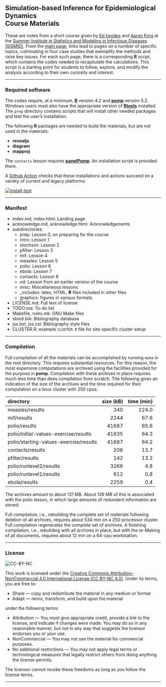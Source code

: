 Simulation-based Inference for Epidemiological Dynamics<br>Course Materials
---------------------------------------------------------------------------

These are notes from a short course given by [Ed
Ionides](https://ionides.github.io/) and [Aaron
King](https://kinglab.eeb.lsa.umich.edu/king/) at the [Summer Institute
in Statistics and Modeling in Infectious Diseases
(SISMID)](https://sismid.uw.edu). From the [main
page](https://kingaa.github.io/sbied/), links lead to pages on a number
of specific topics, culminating in four case studies that exemplify the
methods and raise key issues. For each such page, there is a
corresponding **R** script, which contains the codes needed to
recapitulate the calculations. This script is a starting point for
students to follow, explore, and modify the analysis according to their
own curiosity and interest.

------------------------------------------------------------------------

### Required software

The codes require, at a minimum, [**R**](https://cran.r-project.org/)
version 4.2 and [**pomp**](https://kingaa.github.io/pomp/) version 5.2.
Windows users must also have the appropriate version of
[**Rtools**](https://cran.r-project.org/bin/windows/Rtools/) installed.
The `prep` directory contains scripts that will install other needed
packages and test the user’s installation.

The following **R** packages are needed to build the materials, but are
not used *in* the materials:

-   **revealjs**
-   **diagram**
-   **mapproj**

The `contacts` lesson requires
[**panelPomp**](https://github.com/cbreto/panelPomp). An installation
script is provided there.

A [Github Action](https://github.com/kingaa/sbied/actions) checks that
these installations and actions succeed on a variety of current and
legacy platforms:

[![install-test](https://github.com/kingaa/sbied/actions/workflows/install-test.yml/badge.svg)](https://github.com/kingaa/sbied/actions/workflows/install-test.yml)

------------------------------------------------------------------------

### Manifest

-   index.md, index.html: Landing page
-   acknowledge.md, acknowledge.html: Acknowledgements
-   subdirectories:
    -   prep: Lesson 0, on preparing for the course
    -   intro: Lesson 1
    -   stochsim: Lesson 2
    -   pfilter: Lesson 3
    -   mif: Lesson 4
    -   measles: Lesson 5
    -   polio: Lesson 6
    -   ebola: Lesson 7
    -   contacts: Lesson 8
    -   od: Lesson from an earlier version of the course
    -   misc: Miscellaneous lessons
    -   \_includes: latex, HTML, **R** files included in other files
    -   graphics: figures in various formats
-   LICENSE.md: Full text of license
-   TODO.md: To-do list
-   Makefile, rules.mk: GNU Make files
-   sbied.bib: Bibliography database
-   jss.bst, jss.csl: Bibliography style files
-   CLUSTER.R: example `CLUSTER.R` file for site-specific cluster setup

------------------------------------------------------------------------

### Compilation

Full compilation of all the materials can be accomplished by running
`make` in the root directory. This requires substantial resources. For
this reason, the most expensive computations are archived using the
facilities provided for the purpose in **pomp**. Compilation with these
archives in place requires much less time than does compilation from
scratch. The following gives an indication of the size of the archives
and the time required for their computation on a linux cluster with
250 cpus.

<table>
<thead>
<tr class="header">
<th style="text-align: left;">directory</th>
<th style="text-align: right;">size (kB)</th>
<th style="text-align: right;">time (min)</th>
</tr>
</thead>
<tbody>
<tr class="odd">
<td style="text-align: left;">measles/results</td>
<td style="text-align: right;">340</td>
<td style="text-align: right;">224.0</td>
</tr>
<tr class="even">
<td style="text-align: left;">mif/results</td>
<td style="text-align: right;">2244</td>
<td style="text-align: right;">67.6</td>
</tr>
<tr class="odd">
<td style="text-align: left;">polio/results</td>
<td style="text-align: right;">41687</td>
<td style="text-align: right;">65.6</td>
</tr>
<tr class="even">
<td style="text-align: left;">polio/initial-values-exercise/results</td>
<td style="text-align: right;">41635</td>
<td style="text-align: right;">64.3</td>
</tr>
<tr class="odd">
<td style="text-align: left;">polio/starting-values-exercise/results</td>
<td style="text-align: right;">41687</td>
<td style="text-align: right;">64.2</td>
</tr>
<tr class="even">
<td style="text-align: left;">contacts/results</td>
<td style="text-align: right;">206</td>
<td style="text-align: right;">13.7</td>
</tr>
<tr class="odd">
<td style="text-align: left;">pfilter/results</td>
<td style="text-align: right;">142</td>
<td style="text-align: right;">13.2</td>
</tr>
<tr class="even">
<td style="text-align: left;">polio/runlevel2/results</td>
<td style="text-align: right;">3266</td>
<td style="text-align: right;">4.8</td>
</tr>
<tr class="odd">
<td style="text-align: left;">polio/runlevel1/results</td>
<td style="text-align: right;">612</td>
<td style="text-align: right;">0.8</td>
</tr>
<tr class="even">
<td style="text-align: left;">ebola/results</td>
<td style="text-align: right;">2259</td>
<td style="text-align: right;">0.4</td>
</tr>
</tbody>
</table>

The archives amount to about 131 MB. About 126 MB of this is associated
with the polio lesson, in which large amounts of redundant information
are stored.

Full compilation, i.e., rebuilding the complete set of materials
following deletion of all archives, requires about 534 min on a
250-processor cluster. Full compilation regenerates the complete set of
archives. A finishing compilation, i.e., rebuilding with all archives in
place, but with the re-Making of all documents, requires about 12 min on
a 64-cpu workstation.

------------------------------------------------------------------------

### License

![CC-BY-NC](https://i.creativecommons.org/l/by-nc/4.0/88x31.png)

This work is licensed under the [Creative Commons
Attribution-NonCommercial 4.0 International License (CC BY-NC
4.0)](https://creativecommons.org/licenses/by-nc/4.0/). Under its terms,
you are free to:

-   Share — copy and redistribute the material in any medium or format
-   Adapt — remix, transform, and build upon the material

under the following terms:

-   Attribution — You must give appropriate credit, provide a link to
    the license, and indicate if changes were made. You may do so in any
    reasonable manner, but not in any way that suggests the licensor
    endorses you or your use.
-   NonCommercial — You may not use the material for commercial
    purposes.
-   No additional restrictions — You may not apply legal terms or
    technological measures that legally restrict others from doing
    anything the license permits.

The licensor cannot revoke these freedoms as long as you follow the
license terms.

------------------------------------------------------------------------
